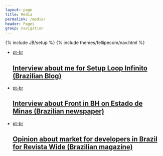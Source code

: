 ```yaml
---
layout: page
title: Media
permalink: /media/
header: Pages
group: navigation
---
```

{% include JB/setup %}
{% include themes/fellipecom/nav.html %}

<ul class="list talks">
    <li class="list-item talk">
        <a href="http://setup.loopinfinito.com.br/davidson-fellipe/">
            <span class="label lang">pt-br</span>
            <h2 class="talk-title">
               Interview about me for Setup Loop Infinito (Brazilian Blog)
            </h2>
        </a>
    </li>
     <li class="list-item talk">
        <a href="{{ BASE_URL }}/media/interviews/front-in-bh-no-estado-de-minas/">
            <span class="label lang">pt-br</span>
            <h2 class="talk-title">
               Interview about Front in BH on Estado de Minas (Brazilian newspaper)
            </h2>
        </a>
    </li>
    <li class="list-item talk">
        <a href="{{ BASE_URL }}/media/opinions/revista-wide-91.pdf">
            <span class="label lang">pt-br</span>
            <h2 class="talk-title">
               Opinion about market for developers in Brazil for Revista Wide (Brazilian magazine)
            </h2>
        </a>
    </li>
</ul>
